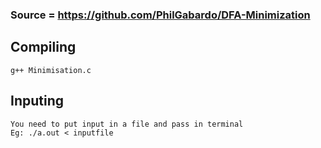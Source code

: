 ### Source = https://github.com/PhilGabardo/DFA-Minimization

## Compiling
	g++ Minimisation.c
## Inputing
	You need to put input in a file and pass in terminal
	Eg: ./a.out < inputfile
